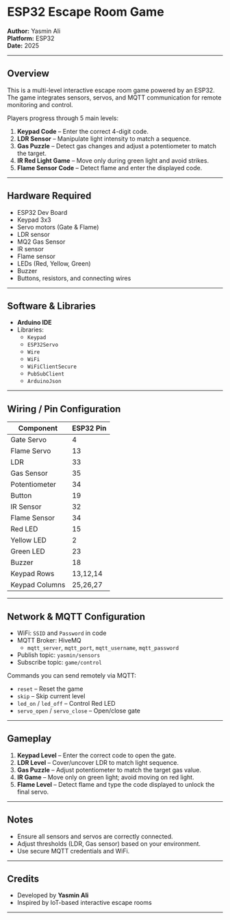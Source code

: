 #  ESP32 Escape Room Game

**Author:** Yasmin Ali  
**Platform:** ESP32  
**Date:** 2025  

---

## Overview

This is a multi-level interactive escape room game powered by an ESP32.  
The game integrates sensors, servos, and MQTT communication for remote monitoring and control.  

Players progress through 5 main levels:  

1. **Keypad Code** – Enter the correct 4-digit code.  
2. **LDR Sensor** – Manipulate light intensity to match a sequence.  
3. **Gas Puzzle** – Detect gas changes and adjust a potentiometer to match the target.  
4. **IR Red Light Game** – Move only during green light and avoid strikes.  
5. **Flame Sensor Code** – Detect flame and enter the displayed code.

---

##  Hardware Required

- ESP32 Dev Board  
- Keypad 3x3  
- Servo motors (Gate & Flame)  
- LDR sensor  
- MQ2 Gas Sensor  
- IR sensor  
- Flame sensor  
- LEDs (Red, Yellow, Green)  
- Buzzer  
- Buttons, resistors, and connecting wires  

---

## Software & Libraries

- **Arduino IDE**  
- Libraries:  
  - `Keypad`  
  - `ESP32Servo`  
  - `Wire`  
  - `WiFi`  
  - `WiFiClientSecure`  
  - `PubSubClient`  
  - `ArduinoJson`  

---

##  Wiring / Pin Configuration

| Component        | ESP32 Pin |
|-----------------|-----------|
| Gate Servo       | 4         |
| Flame Servo      | 13        |
| LDR              | 33        |
| Gas Sensor       | 35        |
| Potentiometer    | 34        |
| Button           | 19        |
| IR Sensor        | 32        |
| Flame Sensor     | 34        |
| Red LED          | 15        |
| Yellow LED       | 2         |
| Green LED        | 23        |
| Buzzer           | 18        |
| Keypad Rows      | 13,12,14  |
| Keypad Columns   | 25,26,27  |

---

## Network & MQTT Configuration

- WiFi: `SSID` and `Password` in code  
- MQTT Broker: HiveMQ  
  - `mqtt_server`, `mqtt_port`, `mqtt_username`, `mqtt_password`  
- Publish topic: `yasmin/sensors`  
- Subscribe topic: `game/control`  

Commands you can send remotely via MQTT:  
- `reset` – Reset the game  
- `skip` – Skip current level  
- `led_on` / `led_off` – Control Red LED  
- `servo_open` / `servo_close` – Open/close gate  

---

## Gameplay

1. **Keypad Level** – Enter the correct code to open the gate.  
2. **LDR Level** – Cover/uncover LDR to match light sequence.  
3. **Gas Puzzle** – Adjust potentiometer to match the target gas value.  
4. **IR Game** – Move only on green light; avoid moving on red light.  
5. **Flame Level** – Detect flame and type the code displayed to unlock the final servo.  

---

## Notes

- Ensure all sensors and servos are correctly connected.  
- Adjust thresholds (LDR, Gas sensor) based on your environment.  
- Use secure MQTT credentials and WiFi.  

---

## Credits

- Developed by **Yasmin Ali**  
- Inspired by IoT-based interactive escape rooms  

---


